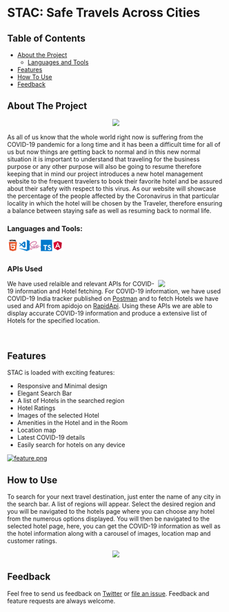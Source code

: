 # STAC: Safe Travels Across Cities

## Table of Contents

* [About the Project](#about-the-project)
  * [Languages and Tools](#languages-and-tools)
* [Features](#features)
* [How To Use](#how-to-use)
* [Feedback](#feedback)

## About The Project
<p align="center"><img width=22.5% src="https://github.com/flaregunner/STAC-final/blob/master/STAC/src/assets/img/biglogo.png"></p>

As all of us know that the whole world right now is suffering from the COVID-19 pandemic for a long time and it has been a difficult time for all of us but now things are getting back to normal and in this new normal situation it is important to understand that traveling for the business purpose or any other purpose will also be going to resume therefore keeping that in mind our project introduces a new hotel management website to the frequent travelers to book their favorite hotel and be assured about their safety with respect to this virus. As our website will showcase the percentage of the people affected by the Coronavirus in that particular locality in which the hotel will be chosen by the Traveler, therefore ensuring a balance between staying safe as well as resuming back to normal life.

### Languages and Tools:
<img align="left" alt="HTML5" width="26px" src="https://raw.githubusercontent.com/github/explore/80688e429a7d4ef2fca1e82350fe8e3517d3494d/topics/html/html.png" />
<img align="left" alt="Visual Studio Code" width="26px" src="https://raw.githubusercontent.com/github/explore/80688e429a7d4ef2fca1e82350fe8e3517d3494d/topics/visual-studio-code/visual-studio-code.png" />
<img align="left" alt="Sass" width="26px" src="https://raw.githubusercontent.com/github/explore/80688e429a7d4ef2fca1e82350fe8e3517d3494d/topics/sass/sass.png" />
<img align="left" alt="TypeScript" width="26px" src="https://raw.githubusercontent.com/github/explore/80688e429a7d4ef2fca1e82350fe8e3517d3494d/topics/typescript/typescript.png" />
<img align="left" alt="Angular" width="26px" src="https://raw.githubusercontent.com/github/explore/80688e429a7d4ef2fca1e82350fe8e3517d3494d/topics/angular/angular.png" />

<br />
<br />

### APIs Used

<img align="right" width=30.5% src="https://github.com/flaregunner/STAC-final/blob/master/STAC/src/assets/img/APIs.png">

We have used relaible and relevant APIs for COVID-19 information and Hotel fetching. For COVID-19 information, we have used COVID-19 India tracker published on [Postman](https://documenter.getpostman.com/view/11238297/SzfDwQdd?version=latest) and to fetch Hotels we have used and API from apidojo on [RapidApi](https://rapidapi.com/apidojo/api/hotels4?endpoint=apiendpoint_dd6bbe39-cc27-4600-acbb-504d180b4d0d). Using these APIs we are able to display accurate COVID-19 information and produce a extensive list of Hotels for the specified location.

<br clear="right">

## Features

STAC is loaded with exciting features:

* Responsive and Minimal design
* Elegant Search Bar
* A list of Hotels in the searched region
* Hotel Ratings
* Images of the selected Hotel
* Amenities in the Hotel and in the Room
* Location map
* Latest COVID-19 details
* Easily search for hotels on any device

[![feature.png](https://i.postimg.cc/wMtk35cq/feature.png)](https://postimg.cc/MfSBFQFN)

## How to Use

To search for your next travel destination, just enter the name of any city in the search bar. A list of regions will appear. Select the desired region and you will be navigated to the hotels page where you can choose any hotel from the numerous options displayed. You will then be navigated to the selected hotel page, here, you can get the COVID-19 information as well as the hotel information along with a carousel of images, location map and customer ratings.

<p align="center"><img src="https://github.com/flaregunner/STAC-final/blob/master/STAC/src/assets/img/searchthree.gif"></p>

## Feedback

Feel free to send us feedback on [Twitter](https://twitter.com/k_Akshit28/) or [file an issue](https://github.com/flaregunner/STAC-final/issues/new/). Feedback and feature requests are always welcome.

